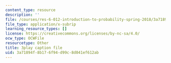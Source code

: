 ```yaml
---
content_type: resource
description: ''
file: /courses/res-6-012-introduction-to-probability-spring-2018/3a71894f8b176f94d99c8d041ef612ab_wBnlmQR5Vhk.srt
file_type: application/x-subrip
learning_resource_types: []
license: https://creativecommons.org/licenses/by-nc-sa/4.0/
ocw_type: OCWFile
resourcetype: Other
title: 3play caption file
uid: 3a71894f-8b17-6f94-d99c-8d041ef612ab
---
```

